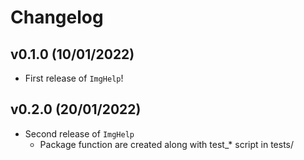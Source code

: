 # Changelog

<!--next-version-placeholder-->

## v0.1.0 (10/01/2022)

- First release of `ImgHelp`!

## v0.2.0 (20/01/2022)

- Second release of `ImgHelp`
  - Package function are created along with test_* script in tests/
